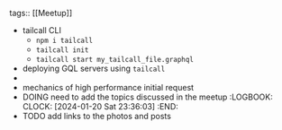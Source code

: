 tags:: [[Meetup]]

- tailcall CLI
	- `npm i tailcall`
	- `tailcall init`
	- `tailcall start my_tailcall_file.graphql`
- deploying GQL servers using `tailcall`
-
- mechanics of high performance initial request
- DOING need to add the topics discussed in the meetup
  :LOGBOOK:
  CLOCK: [2024-01-20 Sat 23:36:03]
  :END:
- TODO add links to the photos and posts
